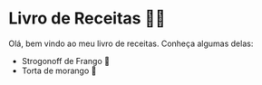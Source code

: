 # Livro de Receitas :woman_cook:

Olá, bem vindo ao meu livro de receitas. Conheça algumas delas:

- Strogonoff de Frango :chicken:
- Torta de morango :strawberry:


